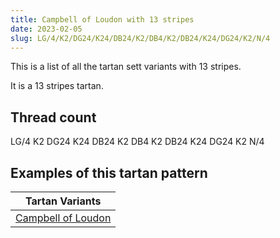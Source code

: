 ```yaml
---
title: Campbell of Loudon with 13 stripes
date: 2023-02-05
slug: LG/4/K2/DG24/K24/DB24/K2/DB4/K2/DB24/K24/DG24/K2/N/4
---
```

This is a list of all the tartan sett variants with 13 stripes.

It is a 13 stripes tartan.


## Thread count
LG/4 K2 DG24 K24 DB24 K2 DB4 K2 DB24 K24 DG24 K2 N/4

## Examples of this tartan pattern

| Tartan Variants |
|---------------|
| [Campbell of Loudon](/variants/lg/4/k2/dg24/k24/db24/k2/db4/k2/db24/k24/dg24/k2/n/4-db000052-dg11450d-k000000-lgaaaa00-naaaaaa)||
